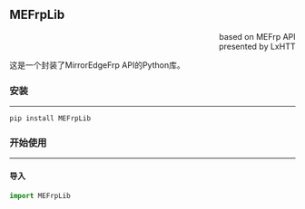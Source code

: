 ## MEFrpLib

<p align="right">based on MEFrp API<br>presented by LxHTT</p>

这是一个封装了MirrorEdgeFrp API的Python库。

### 安装

___

```command
pip install MEFrpLib
```

### 开始使用  

___

#### 导入  

```python
import MEFrpLib
```
